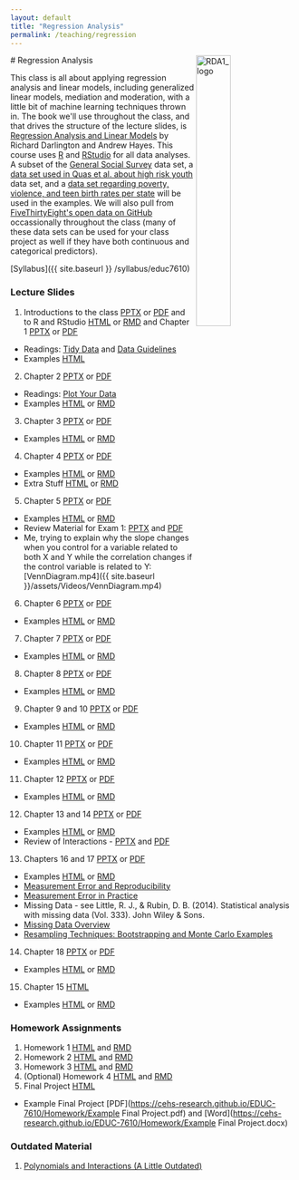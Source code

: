 ```yaml
---
layout: default
title: "Regression Analysis"
permalink: /teaching/regression
---
```


<img src="{{ site.baseurl }}/assets/images/RDA2_logo.png" alt="RDA1_logo" width="35%" align="right">
# Regression Analysis

This class is all about applying regression analysis and linear models, including generalized linear models, mediation and moderation, with a little bit of machine learning techniques thrown in. The book we'll use throughout the class, and that drives the structure of the lecture slides, is [Regression Analysis and Linear Models](https://www.guilford.com/books/Regression-Analysis-and-Linear-Models/Darlington-Hayes/9781462521135/reviews) by Richard Darlington and Andrew Hayes. This course uses [R](https://www.r-project.org/) and [RStudio](https://www.rstudio.com/) for all data analyses. A subset of the [General Social Survey](https://cehs-research.github.io/EDUC-7610/GSS_Data/Data/GSS_reduced_example.csv) data set, a [data set used in Quas et al. about high risk youth](https://cehs-research.github.io/EDUC-7610/HighRisk_Data/HighRisk.csv) data set, and a [data set regarding poverty, violence, and teen birth rates per state](https://cehs-research.github.io/EDUC-7610/Poverty_Data/poverty.xlsx) will be used in the examples. We will also pull from [FiveThirtyEight's open data on GitHub](https://github.com/fivethirtyeight/data) occassionally throughout the class (many of these data sets can be used for your class project as well if they have both continuous and categorical predictors).


[Syllabus]({{ site.baseurl }} /syllabus/educ7610)

### Lecture Slides

1. Introductions to the class [PPTX](https://cehs-research.github.io/EDUC-7610/Slides/00_EDUC7610_Intro.pptx) or [PDF](https://cehs-research.github.io/EDUC-7610/Slides/00_EDUC7610_Intro.pdf) and to R and RStudio [HTML](https://cehs-research.github.io/EDUC-7610/Slides/00_EDUC7610_IntroR.html) or [RMD](https://cehs-research.github.io/EDUC-7610/Slides/00_EDUC7610_IntroR.Rmd) and Chapter 1 [PPTX](https://cehs-research.github.io/EDUC-7610/Slides/01_EDUC7610_stat_control.pptx) or [PDF](https://cehs-research.github.io/EDUC-7610/Slides/01_EDUC7610_stat_control.pdf)
  - Readings: [Tidy Data](https://cehs-research.github.io/EDUC-7610/Readings/Hadley_TidyData_2014.pdf) and [Data Guidelines](https://cehs-research.github.io/EDUC-7610/Readings/Broman_DataSpreadsheets_2017.pdf)
  - Examples [HTML](https://cehs-research.github.io/EDUC-7610/Slides/01_EDUC7610_stat_control_example.html)
2. Chapter 2 [PPTX](https://cehs-research.github.io/EDUC-7610/Slides/02_EDUC7610_simple_reg.pptx) or [PDF](https://cehs-research.github.io/EDUC-7610/Slides/02_EDUC7610_simple_reg.pdf)
  - Readings: [Plot Your Data](https://cehs-research.github.io/EDUC-7610/Readings/SameStats-DifferentGraphs.pdf)
  - Examples [HTML](https://cehs-research.github.io/EDUC-7610/Slides/02_EDUC7610_simple_reg_example.html) or [RMD](https://cehs-research.github.io/EDUC-7610/Slides/02_EDUC7610_simple_reg_example.Rmd)
3. Chapter 3 [PPTX](https://cehs-research.github.io/EDUC-7610/Slides/03_EDUC7610_multiple_reg.pptx) or [PDF](https://cehs-research.github.io/EDUC-7610/Slides/03_EDUC7610_multiple_reg.pdf)
  - Examples [HTML](https://cehs-research.github.io/EDUC-7610/Slides/03_EDUC7610_multiple_reg_example) or [RMD](https://cehs-research.github.io/EDUC-7610/Slides/03_EDUC7610_multiple_reg_example.Rmd)
4. Chapter 4 [PPTX](https://cehs-research.github.io/EDUC-7610/Slides/04_EDUC7610_inference.pptx) or [PDF](https://cehs-research.github.io/EDUC-7610/Slides/04_EDUC7610_inference.pdf)
  - Examples [HTML](https://cehs-research.github.io/EDUC-7610/Slides/04_EDUC7610_inference_example) or [RMD](https://cehs-research.github.io/EDUC-7610/Slides/04_EDUC7610_inference_example.Rmd)
  - Extra Stuff [HTML](https://cehs-research.github.io/EDUC-7610/GuessAge) or [RMD](https://cehs-research.github.io/EDUC-7610/GuessAge.Rmd)
5. Chapter 5 [PPTX](https://cehs-research.github.io/EDUC-7610/Slides/05_EDUC7610_extending.pptx) or [PDF](https://cehs-research.github.io/EDUC-7610/Slides/05_EDUC7610_extending.pdf)
  - Examples [HTML](https://cehs-research.github.io/EDUC-7610/Slides/05_EDUC7610_extending_example) or [RMD](https://cehs-research.github.io/EDUC-7610/Slides/05_EDUC7610_extending_example.Rmd)
  - Review Material for Exam 1: [PPTX](https://cehs-research.github.io/EDUC-7610/Slides/20_Review_Interpretation.pptx) and [PDF](https://cehs-research.github.io/EDUC-7610/Slides/20_Review_Interpretation.pdf)
  - Me, trying to explain why the slope changes when you control for a variable related to both X and Y while the correlation changes if the control variable is related to Y: [VennDiagram.mp4]({{ site.baseurl }}/assets/Videos/VennDiagram.mp4)
6. Chapter 6 [PPTX](https://cehs-research.github.io/EDUC-7610/Slides/06_EDUC7610_control.pptx) or [PDF](https://cehs-research.github.io/EDUC-7610/Slides/06_EDUC7610_control.pdf)
  - Examples [HTML](https://cehs-research.github.io/EDUC-7610/Slides/06_EDUC7610_control_example) or [RMD](https://cehs-research.github.io/EDUC-7610/Slides/06_EDUC7610_control_example.Rmd)
7. Chapter 7 [PPTX](https://cehs-research.github.io/EDUC-7610/Slides/07_EDUC7610_prediction.pptx) or [PDF](https://cehs-research.github.io/EDUC-7610/Slides/07_EDUC7610_prediction.pdf)
  - Examples [HTML](https://cehs-research.github.io/EDUC-7610/Slides/07_EDUC7610_prediction_example) or [RMD](https://cehs-research.github.io/EDUC-7610/Slides/07_EDUC7610_prediction_example.Rmd)
8. Chapter 8 [PPTX](https://cehs-research.github.io/EDUC-7610/Slides/08_EDUC7610_importance.pptx) or [PDF](https://cehs-research.github.io/EDUC-7610/Slides/08_EDUC7610_importance.pdf)
  - Examples [HTML](https://cehs-research.github.io/EDUC-7610/Slides/08_EDUC7610_importance_example) or [RMD](https://cehs-research.github.io/EDUC-7610/Slides/08_EDUC7610_importance_example.Rmd)
9. Chapter 9 and 10 [PPTX](https://cehs-research.github.io/EDUC-7610/Slides/09_EDUC7610_multicat.pptx) or [PDF](https://cehs-research.github.io/EDUC-7610/Slides/09_EDUC7610_multicat.pdf)
  - Examples [HTML](https://cehs-research.github.io/EDUC-7610/Slides/09_EDUC7610_multicat_example) or [RMD](https://cehs-research.github.io/EDUC-7610/Slides/09_EDUC7610_multicat_example.Rmd)
10. Chapter 11 [PPTX](https://cehs-research.github.io/EDUC-7610/Slides/11_EDUC7610_multipletest.pptx) or [PDF](https://cehs-research.github.io/EDUC-7610/Slides/11_EDUC7610_multipletest.pdf)
  - Examples [HTML](https://cehs-research.github.io/EDUC-7610/Slides/11_EDUC7610_multipletest_example) or [RMD](https://cehs-research.github.io/EDUC-7610/Slides/11_EDUC7610_multipletest_example.Rmd)
11. Chapter 12 [PPTX](https://cehs-research.github.io/EDUC-7610/Slides/12_EDUC7610_nonlinear.pptx) or [PDF](https://cehs-research.github.io/EDUC-7610/Slides/12_EDUC7610_nonlinear.pdf)
  - Examples [HTML](https://cehs-research.github.io/EDUC-7610/Slides/12_EDUC7610_nonlinear_example) or [RMD](https://cehs-research.github.io/EDUC-7610/Slides/12_EDUC7610_nonlinear_example.Rmd)
12. Chapter 13 and 14 [PPTX](https://cehs-research.github.io/EDUC-7610/Slides/13_EDUC7610_interactions.pptx) or [PDF](https://cehs-research.github.io/EDUC-7610/Slides/13_EDUC7610_interactions.pdf)
  - Examples [HTML](https://cehs-research.github.io/EDUC-7610/Slides/13_EDUC7610_interactions_example) or [RMD](https://cehs-research.github.io/EDUC-7610/Slides/13_EDUC7610_interactions_example.Rmd)
  - Review of Interactions - [PPTX](https://cehs-research.github.io/EDUC-7610/Slides/20_Review_Interactions.pptx) and [PDF](https://cehs-research.github.io/EDUC-7610/Slides/20_Review_Interactions.pdf)
13. Chapters 16 and 17 [PPTX](https://cehs-research.github.io/EDUC-7610/Slides/16_EDUC7610_assumptions.pptx) or [PDF](https://cehs-research.github.io/EDUC-7610/Slides/16_EDUC7610_assumptions.pdf)
  - Examples [HTML](https://cehs-research.github.io/EDUC-7610/Slides/16_EDUC7610_assumptions_example.html) or [RMD](https://cehs-research.github.io/EDUC-7610/Slides/16_EDUC7610_assumptions_example.Rmd)
  - [Measurement Error and Reproducibility](http://science.sciencemag.org/content/sci/355/6325/584.full.pdf)
  - [Measurement Error in Practice](http://www.quantpsy.org/pubs/cole_preacher_2014.pdf)
  - Missing Data - see Little, R. J., & Rubin, D. B. (2014). Statistical analysis with missing data (Vol. 333). John Wiley & Sons.
  - [Missing Data Overview](http://journals.sagepub.com/doi/pdf/10.1177/1094428114548590)
  - [Resampling Techniques: Bootstrapping and Monte Carlo Examples](https://cehs-research.github.io/EDUC-7610/Slides/20_EDUC7610_bootstrap.html)
14. Chapter 18 [PPTX](https://cehs-research.github.io/EDUC-7610/Slides/18_EDUC7610_glm.pptx) or [PDF](https://cehs-research.github.io/EDUC-7610/Slides/18_EDUC7610_glm.pdf)
  - Examples [HTML](https://cehs-research.github.io/EDUC-7610/Slides/18_EDUC7610_glm_example) or [RMD](https://cehs-research.github.io/EDUC-7610/Slides/18_EDUC7610_glm_example.Rmd)
15. Chapter 15 [HTML](https://tysonstanley.github.io/Workshops/MediationAnalysis.html)
  - Examples [HTML](https://cehs-research.github.io/EDUC-7610/Slides/15_EDUC7610_mediation_example) or [RMD](https://cehs-research.github.io/EDUC-7610/Slides/15_EDUC7610_mediation_example.Rmd)

### Homework Assignments

1. Homework 1 [HTML](https://cehs-research.github.io/EDUC-7610/Homework/HW1) and [RMD](https://cehs-research.github.io/EDUC-7610/Homework/HW1.Rmd)
2. Homework 2 [HTML](https://cehs-research.github.io/EDUC-7610/Homework/HW2.html) and [RMD](https://cehs-research.github.io/EDUC-7610/Homework/HW2.Rmd)
3. Homework 3 [HTML](https://cehs-research.github.io/EDUC-7610/Homework/HW3) and [RMD](https://cehs-research.github.io/EDUC-7610/Homework/HW3.Rmd)
4. (Optional) Homework 4 [HTML](https://cehs-research.github.io/EDUC-7610/Homework/HW4) and [RMD](https://cehs-research.github.io/EDUC-7610/Homework/HW4.Rmd)
5. Final Project [HTML](https://cehs-research.github.io/EDUC-7610/Homework/Final)
  - Example Final Project [PDF](https://cehs-research.github.io/EDUC-7610/Homework/Example Final Project.pdf) and [Word](https://cehs-research.github.io/EDUC-7610/Homework/Example Final Project.docx)

### Outdated Material

1. [Polynomials and Interactions (A Little Outdated)](https://cehs-research.github.io/EDUC-7610/Slides/20_Review_Ch12_17)
